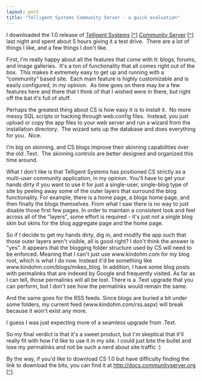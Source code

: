 ```yaml
---
layout: post
title: "Telligent Systems Community Server - a quick evaluation"
---
```


<p>I downloaded the 1.0 release of <a href="http://www.telligentsystems.com/">Telligent Systems</a> [<a href="http://www.telligentsystems.com/" target="_blank">^</a>] <a href="http://www.communityserver.org/">Community Server</a> [<a href="http://www.communityserver.org/" target="_blank">^</a>] last night and spent about 5 hours giving it a test drive.&nbsp; There are a lot of things I like, and a few things I don't like.</p>
<p>First, I'm really happy about all the features that come with it: blogs, forums, and image galleries.&nbsp; It's a ton of functionality that&nbsp;all comes right out of the box.&nbsp; This makes it extremely easy to get up and running with a &#8220;community&#8220; based site.&nbsp; Each main feature is highly customizable and is easily configured, in my opinion.&nbsp; As time goes on there may be a few features here and there that I think of that I wished were in there, but right off the bat it's full of stuff.</p>
<p>Perhaps the greatest thing about CS is how easy it is to install it.&nbsp; No more messy SQL scripts or hacking through web.config files.&nbsp; Instead, you just upload or copy the app files to your web server and run a wizard from the installation directory.&nbsp; The wizard sets up the database and does everything for you.&nbsp; Nice.</p>
<p>I'm big on skinning, and CS blogs improve their skinning capabilities over the old .Text.&nbsp; The skinning controls are better designed and organized this time around.</p>
<p>What I don't like is that Telligent Systems has positioned CS strictly as a multi-user community application, in my opinion. You'll have to get your hands dirty if you want to use it for just a single-user, single-blog type of site by peeling away some of the outer layers that surround the blog functionality. For example, there is a home page, a blogs home page, and then finally the blogs themselves. From what I saw there is no way to just disable those first few pages. In order to maintain a consistent look and feel across all of the "layers", some effort is required - it's just not a single blog skin but skins for the blog aggregate page and the home page.</p>
<p>So if I decide to get my hands dirty, dig in, and modify the app such that those outer layers aren't visible, all is good right? I don't think the answer is "yes". It appears that the blogging folder structure used by CS will need to be enforced. Meaning that I can't just use www.kindohm.com for my blog root, which is what I do now. Instead it'd be something like www.kindohm.com/blogs/mikes_blog. In addition, I have some blog posts with permalinks that are indexed by Google and frequently visited. As far as I can tell, those permalinks will all be lost. There is a .Text upgrade that you can perform, but I don't see how the permalinks would remain the same.</p>
<p>And the same goes for the RSS feeds. Since blogs are buried a bit under some folders, my current feed (www.kindohm.com/rss.aspx) will break because it won't exist any more. </p>
<p>I guess I was just expecting more of a seamless upgrade from .Text.</p>
<p>So my final verdict is that it's a sweet product, but I'm skeptical that it'll really fit with how I'd like to use it in my site. I could just bite the bullet and lose my permalinks and not be such a nerd about site traffic :)</p>
<p>By the way, if you'd like to download CS 1.0 but have difficulty finding the link to download the bits, you can find it at <a href="http://docs.communityserver.org/">http://docs.communityserver.org</a> [<a href="http://docs.communityserver.org/" target="_blank">^</a>].</p>
 
